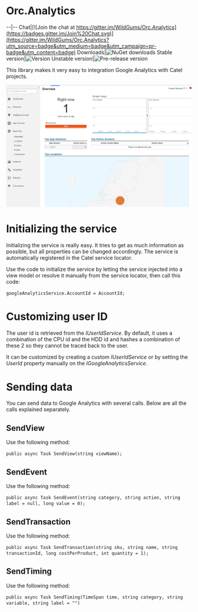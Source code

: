 # Orc.Analytics

--|--
Chat|[![Join the chat at https://gitter.im/WildGums/Orc.Analytics](https://badges.gitter.im/Join%20Chat.svg)](https://gitter.im/WildGums/Orc.Analytics?utm_source=badge&utm_medium=badge&utm_campaign=pr-badge&utm_content=badge)
Downloads|![NuGet downloads](https://img.shields.io/nuget/dt/orc.analytics.svg)
Stable version|![Version](https://img.shields.io/nuget/v/orc.analytics.svg)
Unstable version|![Pre-release version](https://img.shields.io/nuget/vpre/orc.analytics.svg)

This library makes it very easy to integration Google Analytics with Catel projects.

![Google Analytics](../images/orc.analytics/introduction/google_analytics.png)

# Initializing the service

Initializing the service is really easy. It tries to get as much information as possible, but all properties can be changed accordingly. The service is automatically registered in the Catel service locator. 

Use the code to initialize the service by letting the service injected into a view model or resolve it manually from the service locator, then call this code:

    googleAnalyticsService.AccountId = AccountId;

# Customizing user ID

The user id is retrieved from the *IUserIdService*. By default, it uses a combination of the CPU id and the HDD id and hashes a combination of these 2 so they cannot be traced back to the user.

It can be customized by creating a custom *IUserIdService* or by setting the *UserId* property manually on the *IGoogleAnalyticsService*.

# Sending data

You can send data to Google Analytics with several calls. Below are all the calls explained separately.

## SendView

Use the following method:

    public async Task SendView(string viewName);

## SendEvent

Use the following method:

    public async Task SendEvent(string category, string action, string label = null, long value = 0);

## SendTransaction

Use the following method:

    public async Task SendTransaction(string sku, string name, string transactionId, long costPerProduct, int quantity = 1);

## SendTiming

Use the following method:

    public async Task SendTiming(TimeSpan time, string category, string variable, string label = "")
